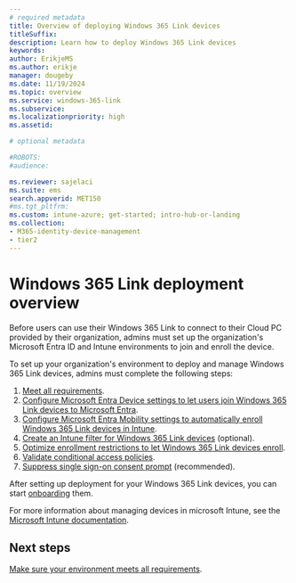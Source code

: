 ```yaml
---
# required metadata
title: Overview of deploying Windows 365 Link devices
titleSuffix:
description: Learn how to deploy Windows 365 Link devices
keywords:
author: ErikjeMS  
ms.author: erikje
manager: dougeby
ms.date: 11/19/2024
ms.topic: overview
ms.service: windows-365-link
ms.subservice:
ms.localizationpriority: high
ms.assetid: 

# optional metadata

#ROBOTS:
#audience:

ms.reviewer: sajelaci
ms.suite: ems
search.appverid: MET150
#ms.tgt_pltfrm:
ms.custom: intune-azure; get-started; intro-hub-or-landing
ms.collection:
- M365-identity-device-management
- tier2
---
```


# Windows 365 Link deployment overview

Before users can use their Windows 365 Link to connect to their Cloud PC provided by their organization, admins must set up the organization's Microsoft Entra ID and Intune environments to join and enroll the device.

To set up your organization's environment to deploy and manage Windows 365 Link devices, admins must complete the following steps:

1. [Meet all requirements](requirements.md).
2. [Configure Microsoft Entra Device settings to let users join Windows 365 Link devices to Microsoft Entra](join-microsoft-entra.md).
3. [Configure Microsoft Entra Mobility settings to automatically enroll Windows 365 Link devices in Intune](intune-automatic-enrollment.md).
4. [Create an Intune filter for Windows 365 Link devices](create-intune-filter.md) (optional).
5. [Optimize enrollment restrictions to let Windows 365 Link devices enroll](enrollment-restrictions.md).
6. [Validate conditional access policies](conditional-access-policies-synchronize.md).
7. [Suppress single sign-on consent prompt](single-sign-on-suppress.md) (recommended).

After setting up deployment for your Windows 365 Link devices, you can start [onboarding](onboarding.md) them.

For more information about managing devices in microsoft Intune, see the [Microsoft Intune documentation](/mem/intune/fundamentals/what-is-intune).

<!-- ########################## -->
## Next steps

[Make sure your environment meets all requirements](requirements.md).
